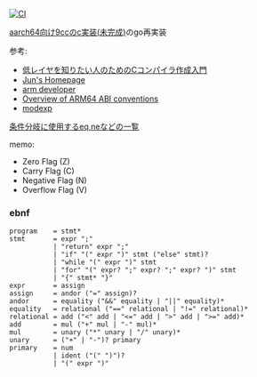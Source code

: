 [![CI](https://github.com/x0y14/gocc/actions/workflows/ci.yml/badge.svg)](https://github.com/x0y14/gocc/actions/workflows/ci.yml)

[aarch64向け9ccのc実装(未完成)](https://github.com/x0y14/9cc)のgo再実装  

参考:
- [低レイヤを知りたい人のためのCコンパイラ作成入門](https://www.sigbus.info/compilerbook)
- [Jun's Homepage](https://www.mztn.org/dragon/arm6400idx.html#toc)
- [arm developer](https://developer.arm.com/documentation/102374/latest/)
- [Overview of ARM64 ABI conventions](https://docs.microsoft.com/en-us/cpp/build/arm64-windows-abi-conventions?view=msvc-170)
- [modexp](https://modexp.wordpress.com/2018/10/30/arm64-assembly/)

[条件分岐に使用するeq,neなどの一覧](https://www.mztn.org/dragon/arm6408cond.html#suffix)

memo:
- Zero Flag (Z)
- Carry Flag (C)
- Negative Flag (N)
- Overflow Flag (V)

### ebnf
```
program    = stmt*
stmt       = expr ";"
           | "return" expr ";"
           | "if" "(" expr ")" stmt ("else" stmt)?
           | "while "(" expr ")" stmt
           | "for" "(" expr? ";" expr? ";" expr? ")" stmt
           | "{" stmt* "}"
expr       = assign
assign     = andor ("=" assign)?
andor      = equality ("&&" equality | "||" equality)*
equality   = relational ("==" relational | "!=" relational)*
relational = add ("<" add | "<=" add | ">" add | ">=" add)*
add        = mul ("+" mul | "-" mul)*
mul        = unary ("*" unary | "/" unary)*
unary      = ("+" | "-")? primary
primary    = num
           | ident ("(" ")")?
           | "(" expr ")"
```